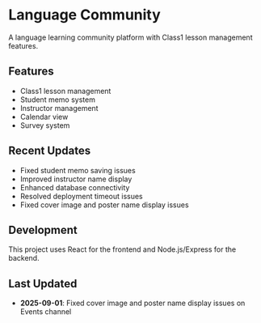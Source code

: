 # Language Community

A language learning community platform with Class1 lesson management features.

## Features

- Class1 lesson management
- Student memo system
- Instructor management
- Calendar view
- Survey system

## Recent Updates

- Fixed student memo saving issues
- Improved instructor name display
- Enhanced database connectivity
- Resolved deployment timeout issues
- Fixed cover image and poster name display issues

## Development

This project uses React for the frontend and Node.js/Express for the backend.

## Last Updated

- **2025-09-01**: Fixed cover image and poster name display issues on Events channel 